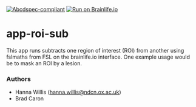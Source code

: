 [![Abcdspec-compliant](https://img.shields.io/badge/ABCD_Spec-v1.1-green.svg)](https://github.com/brain-life/abcd-spec)
[![Run on Brainlife.io](https://img.shields.io/badge/Brainlife-bl.app.444-blue.svg)](https://doi.org/10.25663/bl.app.444)

# app-roi-sub
This app runs subtracts one region of interest (ROI) from another using fslmaths from FSL on the brainlife.io interface. One example usage would be to mask an ROI by a lesion. 

### Authors
- Hanna Willis (hanna.willis@ndcn.ox.ac.uk)
- Brad Caron 
